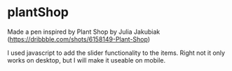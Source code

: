 # plantShop
Made a pen inspired by Plant Shop by Julia Jakubiak (https://dribbble.com/shots/6158149-Plant-Shop)

I used javascript to add the slider functionality to the items. 
Right not it only works on desktop, but I will make it useable on mobile.

